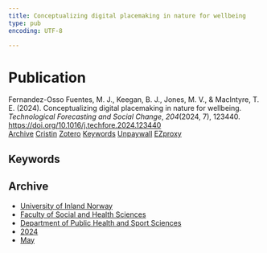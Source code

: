 ```yaml
---
title: Conceptualizing digital placemaking in nature for wellbeing
type: pub
encoding: UTF-8

---
```

<h1>Publication</h1>
<article id="csl-bib-container-EWRXMWDN" class="csl-bib-container">
  <div class="csl-bib-body"> <div class="csl-entry">Fernandez-Osso Fuentes, M. J., Keegan, B. J., Jones, M. V., &#38; MacIntyre, T. E. (2024). Conceptualizing digital placemaking in nature for wellbeing. <i>Technological Forecasting and Social Change</i>, <i>204</i>(2024, 7), 123440. <a href="https://doi.org/10.1016/j.techfore.2024.123440">https://doi.org/10.1016/j.techfore.2024.123440</a></div> </div>
  <div class="csl-bib-buttons">
    <a href="#taxonomy-article-EWRXMWDN" alt="archive" class="csl-bib-button">Archive</a>
    <a href="https://app.cristin.no/results/show.jsf?id=2271412" alt="Cristin" class="csl-bib-button">Cristin</a>
    <a href="http://zotero.org/groups/5881554/items/EWRXMWDN" alt="Zotero" class="csl-bib-button">Zotero</a>
    <a href="#keywords-article-EWRXMWDN" alt="keywords" class="csl-bib-button">Keywords</a>
    <a href="https://doi.org/10.1016/j.techfore.2024.123440" alt="Unpaywall" class="csl-bib-button">Unpaywall</a>
    <a href="https://doi.org/10.1016/j.techfore.2024.123440" alt="EZproxy" class="csl-bib-button">EZproxy</a>
  </div>
  <div id="csl-bib-meta-container-EWRXMWDN"></div>
</article>
<div id="csl-bib-meta-EWRXMWDN" class="csl-bib-meta">
  <article id="keywords-article-EWRXMWDN" class="keywords-article">
    <h1>Keywords</h1>
    
  </article>
  <article id="taxonomy-article-EWRXMWDN" class="taxonomy-article">
    <h1>Archive</h1>
    <ul>
      <li>
        <a href="/en/archive/?key=3DCRN523">University of Inland Norway</a>
      </li>
      <li>
        <a href="/en/archive/?key=IDKFS3MX">Faculty of Social and Health Sciences</a>
      </li>
      <li>
        <a href="/en/archive/?key=FJXE3Z8X">Department of Public Health and Sport Sciences</a>
      </li>
      <li>
        <a href="/en/archive/?key=DLUBDP8T">2024</a>
      </li>
      <li>
        <a href="/en/archive/?key=MLDFMPSM">May</a>
      </li>
    </ul>
  </article>
</div>
